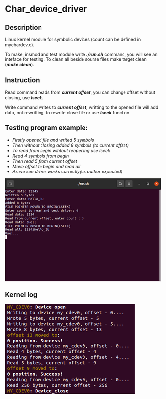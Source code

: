 # Char_device_driver

## Description

Linux kernel module for symbolic devices (count can be defined in mychardev.c).<br/>

To make, insmod and test module write ***./run.sh*** command, you will see an inteface for testing.
To clean all beside sourse files make target clean (***make clean***).<br/>

## Instruction
Read command reads from ***current offset***, you can change offset without closing, use ***lseek***.<br/>

Write command writes to ***current offset***, writting to the opened file will add data, not rewritting, to rewrite close file or use ***lseek*** function.<br/>

## Testing program example:

- *Firstly opened file and writed 5 symbols*
- *Then without closing added 8 symbols (to current offset)*
- *To read from begin wihtout reopening use lseek*
- *Read 4 symbols from begin*
- *Then read 5 from current offset*
- *Move offset to begin and read all*
- *As we see driver works correctly(as author expected)*

![Im1](./images/1.png)

## Kernel log
![Im2](./images/2.png)
